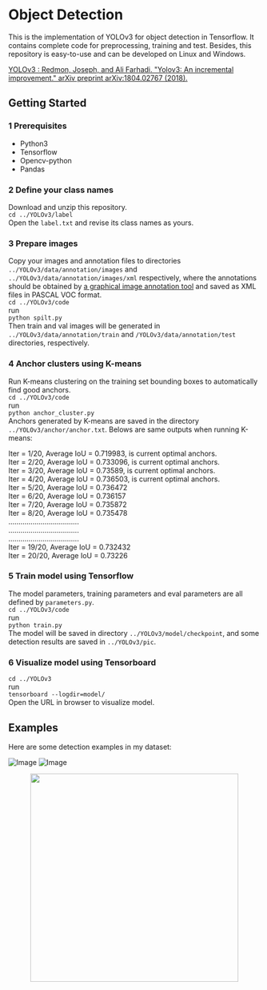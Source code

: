 # Object Detection
This is the implementation of YOLOv3 for object detection in Tensorflow. It contains complete code for preprocessing, training and test. Besides, this repository is easy-to-use and can be developed on Linux and Windows.  

[YOLOv3 : Redmon, Joseph, and Ali Farhadi. "Yolov3: An incremental improvement." arXiv preprint arXiv:1804.02767 (2018).](https://arxiv.org/abs/1804.02767)

## Getting Started
### 1 Prerequisites  
* Python3  
* Tensorflow  
* Opencv-python  
* Pandas  

### 2 Define your class names  
Download  and unzip this repository.  
`cd ../YOLOv3/label`  
Open the `label.txt` and revise its class names as yours.  

### 3 Prepare images  
Copy your images and annotation files to directories `../YOLOv3/data/annotation/images` and `../YOLOv3/data/annotation/images/xml` respectively, where the annotations should be obtained by [a graphical image annotation tool](https://github.com/tzutalin/labelImg) and  saved as XML files in PASCAL VOC format.  
`cd ../YOLOv3/code`  
run  
`python spilt.py`  
Then train and val images will be generated in  `../YOLOv3/data/annotation/train` and  `/YOLOv3/data/annotation/test` directories, respectively.  

### 4 Anchor clusters using K-means  
Run K-means clustering on the training set bounding boxes to automatically find good anchors.  
`cd ../YOLOv3/code`  
run  
`python anchor_cluster.py`  
Anchors generated by K-means are saved in the directory `../YOLOv3/anchor/anchor.txt`. Belows are same outputs when running K-means:

Iter = 1/20, Average IoU = 0.719983, is current optimal anchors.  
Iter = 2/20, Average IoU = 0.733096, is current optimal anchors.  
Iter = 3/20, Average IoU = 0.73589, is current optimal anchors.  
Iter = 4/20, Average IoU = 0.736503, is current optimal anchors.  
Iter = 5/20, Average IoU = 0.736472  
Iter = 6/20, Average IoU = 0.736157  
Iter = 7/20, Average IoU = 0.735872  
Iter = 8/20, Average IoU = 0.735478  
...................................  
...................................  
...................................  
Iter = 19/20, Average IoU = 0.732432  
Iter = 20/20, Average IoU = 0.73226  

### 5 Train model using Tensorflow  
The model parameters, training parameters and eval parameters are all defined by `parameters.py`.  
`cd ../YOLOv3/code`  
run  
`python train.py`  
The model will be saved in directory `../YOLOv3/model/checkpoint`, and some detection results are saved in `../YOLOv3/pic`. 
 
### 6 Visualize model using Tensorboard  
`cd ../YOLOv3`  
run  
`tensorboard --logdir=model/`   
Open the URL in browser to visualize model.  

## Examples  
Here are some detection examples in my dataset:   

![Image](https://github.com/xiaogangLi/tensorflow-Darknet53-YOLOv3/blob/master/YOLOv3/pic/example0.jpg)
![Image](https://github.com/xiaogangLi/tensorflow-Darknet53-YOLOv3/blob/master/YOLOv3/pic/example1.jpg)
<div align=center><img width="416" height="416" src="https://github.com/xiaogangLi/tensorflow-Darknet53-YOLOv3/blob/master/YOLOv3/pic/example1.jpg"/></div>

